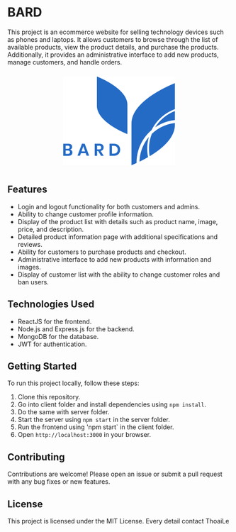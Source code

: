 # BARD

This project is an ecommerce website for selling technology devices such as phones and laptops. It allows customers to browse through the list of available products, view the product details, and purchase the products. Additionally, it provides an administrative interface to add new products, manage customers, and handle orders.

<div style="text-align:center">
    <img src="./client/public/imgs/logo.png" style="margin: 10px">
</div>

## Features

-   Login and logout functionality for both customers and admins.
-   Ability to change customer profile information.
-   Display of the product list with details such as product name, image, price, and description.
-   Detailed product information page with additional specifications and reviews.
-   Ability for customers to purchase products and checkout.
-   Administrative interface to add new products with information and images.
-   Display of customer list with the ability to change customer roles and ban users.

## Technologies Used

-   ReactJS for the frontend.
-   Node.js and Express.js for the backend.
-   MongoDB for the database.
-   JWT for authentication.

## Getting Started

To run this project locally, follow these steps:

1. Clone this repository.
2. Go into client folder and install dependencies using `npm install`.
3. Do the same with server folder.
4. Start the server using `npm start` in the server folder.
5. Run the frontend using 'npm start` in the client folder.
6. Open `http://localhost:3000` in your browser.

## Contributing

Contributions are welcome! Please open an issue or submit a pull request with any bug fixes or new features.

## License

This project is licensed under the MIT License. Every detail contact ThoaiLe
